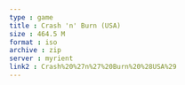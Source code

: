 ```yaml
---
type : game
title : Crash 'n' Burn (USA)
size : 464.5 M
format : iso
archive : zip
server : myrient
link2 : Crash%20%27n%27%20Burn%20%28USA%29
---
```

